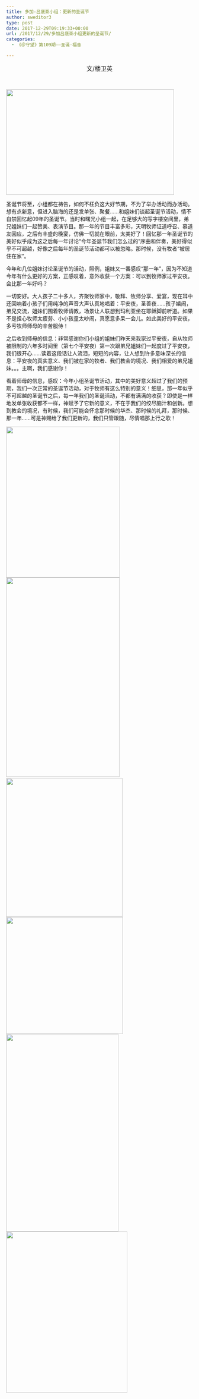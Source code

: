 ```yaml
---
title: 多加-吕底亚小组：更新的圣诞节
author: sweditor3
type: post
date: 2017-12-29T09:19:33+00:00
url: /2017/12/29/多加吕底亚小组更新的圣诞节/
categories:
  - 《＠守望》第109期——圣诞·福音

---
```

<p style="text-align: center;">
  <span style="font-size: 12pt;">文/楼卫英</span>
</p>

&nbsp;

<img class="aligncenter  wp-image-16233" src="http://t5.shwchurch.org/wp-content/uploads/2017/12/微信图片_20171229160119.jpg" alt="" width="453" height="284" />

圣诞节将至，小组都在祷告，如何不枉负这大好节期，不为了举办活动而办活动。想有点新意，但进入脑海的还是发单张、聚餐……和姐妹们谈起圣诞节活动，情不自禁回忆起09年的圣诞节。当时和曙光小组一起，在足够大的写字楼空间里，弟兄姐妹们一起赞美、表演节目。那一年的节目丰富多彩，天明牧师证道呼召、慕道友回应，之后有丰盛的晚宴，仿佛一切就在眼前，太美好了！回忆那一年圣诞节的美好似乎成为这之后每一年讨论“今年圣诞节我们怎么过的”序曲和伴奏，美好得似乎不可超越，好像之后每年的圣诞节活动都可以被忽略。那时候，没有牧者“被居住在家”。

今年和几位姐妹讨论圣诞节的活动，照例，姐妹又一番感叹“那一年”，因为不知道今年有什么更好的方案，正感叹着，意外收获一个方案：可以到牧师家过平安夜。会比那一年好吗？

一切安好。大人孩子二十多人，齐聚牧师家中，敬拜、牧师分享、爱宴，现在耳中还回响着小孩子们用纯净的声音大声认真地唱着：平安夜，圣善夜……孩子嬉闹，弟兄交流，姐妹们围着牧师请教，场景让人联想到玛利亚坐在耶稣脚前听道。如果不是担心牧师太疲劳、小小孩童太吵闹，真愿意多呆一会儿。如此美好的平安夜，多亏牧师师母的辛苦服侍！

之后收到师母的信息：非常感谢你们小组的姐妹们昨天来我家过平安夜，自从牧师被限制的六年多时间里（第七个平安夜）第一次跟弟兄姐妹们一起度过了平安夜，我们很开心……读着这段话让人流泪，短短的内容，让人想到许多意味深长的信息：平安夜的真实意义、我们被在家的牧者、我们教会的境况、我们相爱的弟兄姐妹。。。主啊，我们感谢你！

看着师母的信息，感叹：今年小组圣诞节活动，其中的美好意义超过了我们的预期，我们一次正常的圣诞节活动，对于牧师有这么特别的意义！细思，那一年似乎不可超越的圣诞节之后，每一年我们的圣诞活动，不都有满满的收获？即使是一样地发单张收获都不一样，神赋予了它新的意义，不在于我们的绞尽脑汁和创新。想到教会的境况，有时候，我们可能会怀念那时候的华杰、那时候的礼拜，那时候、那一年……可是神赐给了我们更新的，我们只管跟随，尽情唱那上行之歌！

 <img class="aligncenter  wp-image-16231" src="http://t5.shwchurch.org/wp-content/uploads/2017/12/微信图片_20171229160052-副本.jpg" alt="" width="307" height="406" /><img class="aligncenter  wp-image-16232" src="http://t5.shwchurch.org/wp-content/uploads/2017/12/微信图片_20171229160107.jpg" alt="" width="306" height="537" />   <img class="aligncenter  wp-image-16234" src="http://t5.shwchurch.org/wp-content/uploads/2017/12/微信图片_20171229160125.jpg" alt="" width="314" height="374" /> <img class="aligncenter  wp-image-16235" src="http://t5.shwchurch.org/wp-content/uploads/2017/12/微信图片_20171229160132.jpg" alt="" width="315" height="315" srcset="http://t5.shwchurch.org/wp-content/uploads/2017/12/微信图片_20171229160132.jpg 1280w, http://t5.shwchurch.org/wp-content/uploads/2017/12/微信图片_20171229160132-300x300.jpg 300w, http://t5.shwchurch.org/wp-content/uploads/2017/12/微信图片_20171229160132-400x400.jpg 400w, http://t5.shwchurch.org/wp-content/uploads/2017/12/微信图片_20171229160132-768x768.jpg 768w, http://t5.shwchurch.org/wp-content/uploads/2017/12/微信图片_20171229160132-1024x1024.jpg 1024w, http://t5.shwchurch.org/wp-content/uploads/2017/12/微信图片_20171229160132-32x32.jpg 32w, http://t5.shwchurch.org/wp-content/uploads/2017/12/微信图片_20171229160132-50x50.jpg 50w, http://t5.shwchurch.org/wp-content/uploads/2017/12/微信图片_20171229160132-64x64.jpg 64w, http://t5.shwchurch.org/wp-content/uploads/2017/12/微信图片_20171229160132-96x96.jpg 96w, http://t5.shwchurch.org/wp-content/uploads/2017/12/微信图片_20171229160132-128x128.jpg 128w" sizes="(max-width: 315px) 100vw, 315px" /> <img class="aligncenter  wp-image-16236" src="http://t5.shwchurch.org/wp-content/uploads/2017/12/微信图片_20171229160138.jpg" alt="" width="303" height="532" /><img class="aligncenter  wp-image-16237" src="http://t5.shwchurch.org/wp-content/uploads/2017/12/微信图片_20171229160223.jpg" alt="" width="327" height="434" />

&nbsp;